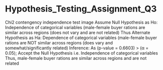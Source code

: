# Hypothesis_Testing_Assignment_Q3
Chi2 contengency independence test  image  Assume Null Hypothesis as Ho: Independence of categorical variables (male-female buyer rations are similar across regions (does not vary and are not related) Thus Alternate Hypothesis as Ha: Dependence of categorical variables (male-female buyer rations are NOT similar across regions (does vary and somewhat/significantly related)  Inference: As (p-value = 0.6603) > (α = 0.05); Accept the Null Hypothesis i.e. Independence of categorical variables Thus, male-female buyer rations are similar across regions and are not related

